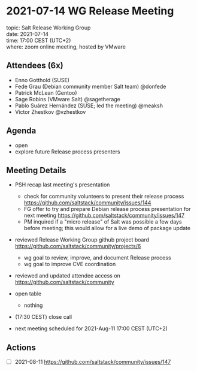 # 2021-07-14 WG Release Meeting

topic: Salt Release Working Group  
date: 2021-07-14  
time: 17:00 CEST (UTC+2)  
where: zoom online meeting, hosted by VMware  


## Attendees (6x)

* Enno Gotthold (SUSE)
* Fede Grau (Debian community member Salt team) @donfede
* Patrick McLean (Gentoo)
* Sage Robins (VMware Salt) @sagetherage
* Pablo Suárez Hernández (SUSE; led the meeting) @meaksh
* Victor Zhestkov @vzhestkov


## Agenda
* open
* explore future Release process presenters


## Meeting Details

 - PSH recap last meeting's presentation
   - check for community volunteers to present their release process
     https://github.com/saltstack/community/issues/144
   - FG offer to try and prepare Debian release process presentation for next meeting 
     https://github.com/saltstack/community/issues/147
   - PM inquired if a "micro release" of Salt was possible a few days before
     meeting; this would allow for a live demo of package update

 - reviewed Release Working Group github project board
   https://github.com/saltstack/community/projects/6
   - wg goal to review, improve, and document Release process
   - wg goal to improve CVE coordination
 - reviewed and updated attendee access on https://github.com/saltstack/community

 - open table
   - nothing

 - (17:30 CEST) close call

 - next meeting scheduled for 2021-Aug-11 17:00 CEST (UTC+2)


## Actions
 - [ ] 2021-08-11 https://github.com/saltstack/community/issues/147



